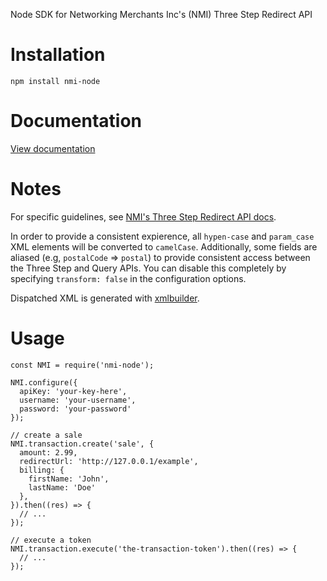Node SDK for Networking Merchants Inc's (NMI) Three Step Redirect API

# Installation
```
npm install nmi-node
```

# Documentation

[View documentation](docs.md)

# Notes

For specific guidelines, see [NMI's Three Step Redirect API docs](https://secure.networkmerchants.com/gw/merchants/resources/integration/integration_portal.php#3step_methodology). 

In order to provide a consistent expierence, all `hypen-case` and `param_case` XML elements will be converted to `camelCase`. Additionally, some fields are aliased (e.g, `postalCode` => `postal`) to provide consistent access between the Three Step and Query APIs. You can disable this completely by specifying `transform: false` in the configuration options.

Dispatched XML is generated with [xmlbuilder](https://github.com/oozcitak/xmlbuilder-js/wiki/Conversion-From-Object).

# Usage
```
const NMI = require('nmi-node');

NMI.configure({
  apiKey: 'your-key-here',
  username: 'your-username',
  password: 'your-password'
});

// create a sale
NMI.transaction.create('sale', {
  amount: 2.99,
  redirectUrl: 'http://127.0.0.1/example',
  billing: {
    firstName: 'John',
    lastName: 'Doe'
  },
}).then((res) => {
  // ...
});

// execute a token
NMI.transaction.execute('the-transaction-token').then((res) => {
  // ...
});

```

